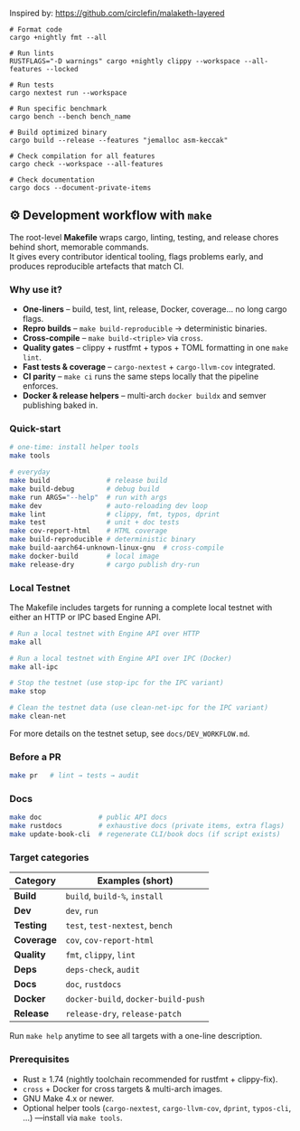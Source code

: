 Inspired by: <https://github.com/circlefin/malaketh-layered>

```
# Format code
cargo +nightly fmt --all

# Run lints
RUSTFLAGS="-D warnings" cargo +nightly clippy --workspace --all-features --locked

# Run tests
cargo nextest run --workspace

# Run specific benchmark
cargo bench --bench bench_name

# Build optimized binary
cargo build --release --features "jemalloc asm-keccak"

# Check compilation for all features
cargo check --workspace --all-features

# Check documentation
cargo docs --document-private-items
```

## ⚙️ Development workflow with `make`

The root-level **Makefile** wraps cargo, linting, testing, and release chores behind short, memorable commands.\
It gives every contributor identical tooling, flags problems early, and produces reproducible artefacts that match CI.

### Why use it?

- **One-liners** – build, test, lint, release, Docker, coverage… no long cargo flags.
- **Repro builds** – `make build-reproducible` → deterministic binaries.
- **Cross-compile** – `make build-<triple>` via `cross`.
- **Quality gates** – clippy + rustfmt + typos + TOML formatting in one `make lint`.
- **Fast tests & coverage** – `cargo-nextest` + `cargo-llvm-cov` integrated.
- **CI parity** – `make ci` runs the same steps locally that the pipeline enforces.
- **Docker & release helpers** – multi-arch `docker buildx` and semver publishing baked in.

### Quick-start

```bash
# one-time: install helper tools
make tools

# everyday
make build              # release build
make build-debug        # debug build
make run ARGS="--help"  # run with args
make dev                # auto-reloading dev loop
make lint               # clippy, fmt, typos, dprint
make test               # unit + doc tests
make cov-report-html    # HTML coverage
make build-reproducible # deterministic binary
make build-aarch64-unknown-linux-gnu  # cross-compile
make docker-build       # local image
make release-dry        # cargo publish dry-run
```

### Local Testnet

The Makefile includes targets for running a complete local testnet with either an HTTP or IPC based Engine API.

```bash
# Run a local testnet with Engine API over HTTP
make all

# Run a local testnet with Engine API over IPC (Docker)
make all-ipc

# Stop the testnet (use stop-ipc for the IPC variant)
make stop

# Clean the testnet data (use clean-net-ipc for the IPC variant)
make clean-net
```
For more details on the testnet setup, see `docs/DEV_WORKFLOW.md`.

### Before a PR

```bash
make pr   # lint → tests → audit
```

### Docs

```bash
make doc              # public API docs
make rustdocs         # exhaustive docs (private items, extra flags)
make update-book-cli  # regenerate CLI/book docs (if script exists)
```

### Target categories

| Category     | Examples (short)                    |
| ------------ | ----------------------------------- |
| **Build**    | `build`, `build-%`, `install`       |
| **Dev**      | `dev`, `run`                        |
| **Testing**  | `test`, `test-nextest`, `bench`     |
| **Coverage** | `cov`, `cov-report-html`            |
| **Quality**  | `fmt`, `clippy`, `lint`             |
| **Deps**     | `deps-check`, `audit`               |
| **Docs**     | `doc`, `rustdocs`                   |
| **Docker**   | `docker-build`, `docker-build-push` |
| **Release**  | `release-dry`, `release-patch`      |

Run `make help` anytime to see all targets with a one-line description.

### Prerequisites

- Rust ≥ 1.74 (nightly toolchain recommended for rustfmt + clippy-fix).
- `cross` + Docker for cross targets & multi-arch images.
- GNU Make 4.x or newer.
- Optional helper tools (`cargo-nextest`, `cargo-llvm-cov`, `dprint`, `typos-cli`, …) —install via `make tools`.
